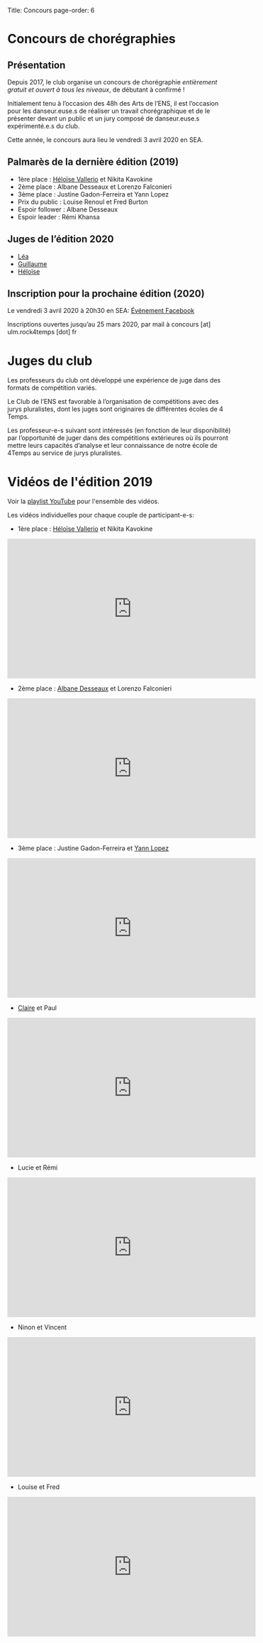 Title: Concours
page-order: 6

# Concours de chorégraphies

## Présentation
Depuis 2017, le club organise un concours de chorégraphie *entièrement gratuit et ouvert à tous les niveaux*, de débutant à confirmé ! 

Initialement tenu à l’occasion des 48h des Arts de l’ENS, il est l’occasion pour les danseur.euse.s de réaliser un travail chorégraphique et de le présenter devant un public et un jury composé de danseur.euse.s expérimenté.e.s du club.

Cette année, le concours aura lieu le vendredi 3 avril 2020 en SEA.

## Palmarès de la dernière édition (2019)

* 1ère place : [Héloïse Vallerio](/heloise.html) et Nikita Kavokine
* 2ème place : Albane Desseaux et Lorenzo Falconieri
* 3ème place : Justine Gadon-Ferreira et Yann Lopez
* Prix du public : Louise Renoul et Fred Burton
* Espoir follower : Albane Desseaux
* Espoir leader : Rémi Khansa

## Juges de l’édition 2020

* [Léa](/lea.html)
* [Guillaume](/gdl.html)
* [Héloïse](/heloise.html)

## Inscription pour la prochaine édition (2020) 

Le vendredi 3 avril 2020 à 20h30 en SEA: [Événement Facebook](https://www.facebook.com/events/426039771682252/)

Inscriptions ouvertes jusqu’au 25 mars 2020, par mail à concours [at] ulm.rock4temps [dot] fr


# Juges du club

Les professeurs du club ont développé une expérience de juge dans des formats de compétition variés. 

Le Club de l’ENS est favorable à l’organisation de compétitions avec des jurys pluralistes, dont les juges sont originaires de différentes écoles de 4 Temps. 

Les professeur-e-s suivant sont intéressés (en fonction de leur disponibilité) par l’opportunité de juger dans des compétitions extérieures où ils pourront mettre leurs capacités d’analyse et leur connaissance de notre école de 4Temps au service de jurys pluralistes. 

# Vidéos de l'édition 2019 

Voir la [playlist YouTube](https://www.youtube.com/playlist?list=PLTxyPxfCIVnvRxr7Z3aP_Z3OiGFELC-8M) pour l'ensemble des vidéos.

Les vidéos individuelles pour chaque couple de participant-e-s:

* 1ère place : [Héloïse Vallerio](/heloise.html) et Nikita Kavokine

<iframe width="560" height="315" src="https://www.youtube.com/embed/XKS61IwXB3s" frameborder="0" allow="accelerometer; autoplay; encrypted-media; gyroscope; picture-in-picture" allowfullscreen></iframe>

* 2ème place : [Albane Desseaux](/albane-et-philippe.html) et Lorenzo Falconieri

<iframe width="560" height="315" src="https://www.youtube.com/embed/_LEzr9oJqo4" frameborder="0" allow="accelerometer; autoplay; encrypted-media; gyroscope; picture-in-picture" allowfullscreen></iframe>

* 3ème place : Justine Gadon-Ferreira et [Yann Lopez](/alienor-et-yann.html)

<iframe width="560" height="315" src="https://www.youtube.com/embed/HsxO-I78usE" frameborder="0" allow="accelerometer; autoplay; encrypted-media; gyroscope; picture-in-picture" allowfullscreen></iframe>

* [Claire](/claire.html) et Paul 

<iframe width="560" height="315" src="https://www.youtube-nocookie.com/embed/meVmC1kUgDs" frameborder="0" allow="accelerometer; autoplay; encrypted-media; gyroscope; picture-in-picture" allowfullscreen></iframe>

* Lucie et Rémi

<iframe width="560" height="315" src="https://www.youtube.com/embed/5rYY8xGeMl8" frameborder="0" allow="accelerometer; autoplay; encrypted-media; gyroscope; picture-in-picture" allowfullscreen></iframe>

* Ninon et Vincent

<iframe width="560" height="315" src="https://www.youtube.com/embed/x9UEkKeNx3o" frameborder="0" allow="accelerometer; autoplay; encrypted-media; gyroscope; picture-in-picture" allowfullscreen></iframe>

* Louise et Fred

<iframe width="560" height="315" src="https://www.youtube.com/embed/mkDTO6G-0gk" frameborder="0" allow="accelerometer; autoplay; encrypted-media; gyroscope; picture-in-picture" allowfullscreen></iframe>
 
 
